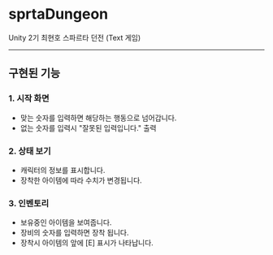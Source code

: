 # sprtaDungeon
Unity 2기 최현호 스파르타 던전 (Text 게임)

----
## 구현된 기능
### 1. 시작 화면
  - 맞는 숫자를 입력하면 해당하는 행동으로 넘어갑니다.
  - 없는 숫자를 입력시 "잘못된 입력입니다." 출력
### 2. 상태 보기
   - 캐릭터의 정보를 표시합니다.
   - 장착한 아이템에 따라 수치가 변경됩니다.
### 3. 인벤토리
- 보유중인 아이템을 보여줍니다.
- 장비의 숫자를 입력하면 장착 됩니다.
- 장착시 아이템의 앞에 [E] 표시가 나타납니다.
